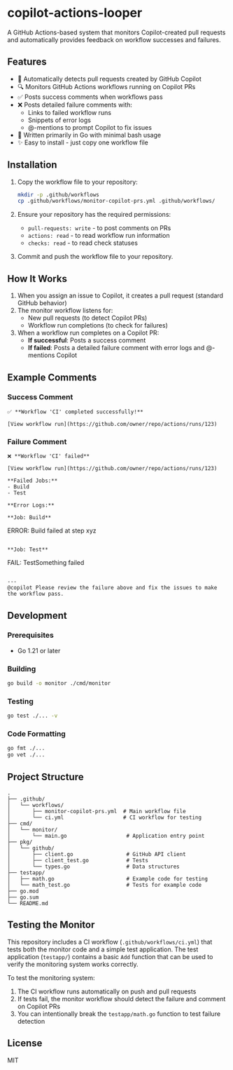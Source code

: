 # copilot-actions-looper

A GitHub Actions-based system that monitors Copilot-created pull requests and automatically provides feedback on workflow successes and failures.

## Features

- 🤖 Automatically detects pull requests created by GitHub Copilot
- 🔍 Monitors GitHub Actions workflows running on Copilot PRs
- ✅ Posts success comments when workflows pass
- ❌ Posts detailed failure comments with:
  - Links to failed workflow runs
  - Snippets of error logs
  - @-mentions to prompt Copilot to fix issues
- 🚀 Written primarily in Go with minimal bash usage
- ✨ Easy to install - just copy one workflow file

## Installation

1. Copy the workflow file to your repository:
   ```bash
   mkdir -p .github/workflows
   cp .github/workflows/monitor-copilot-prs.yml .github/workflows/
   ```

2. Ensure your repository has the required permissions:
   - `pull-requests: write` - to post comments on PRs
   - `actions: read` - to read workflow run information
   - `checks: read` - to read check statuses

3. Commit and push the workflow file to your repository.

## How It Works

1. When you assign an issue to Copilot, it creates a pull request (standard GitHub behavior)
2. The monitor workflow listens for:
   - New pull requests (to detect Copilot PRs)
   - Workflow run completions (to check for failures)
3. When a workflow run completes on a Copilot PR:
   - **If successful**: Posts a success comment
   - **If failed**: Posts a detailed failure comment with error logs and @-mentions Copilot

## Example Comments

### Success Comment
```
✅ **Workflow 'CI' completed successfully!**

[View workflow run](https://github.com/owner/repo/actions/runs/123)
```

### Failure Comment
```
❌ **Workflow 'CI' failed**

[View workflow run](https://github.com/owner/repo/actions/runs/123)

**Failed Jobs:**
- Build
- Test

**Error Logs:**

**Job: Build**
```
ERROR: Build failed at step xyz
```

**Job: Test**
```
FAIL: TestSomething failed
```

---
@copilot Please review the failure above and fix the issues to make the workflow pass.
```

## Development

### Prerequisites
- Go 1.21 or later

### Building
```bash
go build -o monitor ./cmd/monitor
```

### Testing
```bash
go test ./... -v
```

### Code Formatting
```bash
go fmt ./...
go vet ./...
```

## Project Structure

```
.
├── .github/
│   └── workflows/
│       ├── monitor-copilot-prs.yml  # Main workflow file
│       └── ci.yml                   # CI workflow for testing
├── cmd/
│   └── monitor/
│       └── main.go                   # Application entry point
├── pkg/
│   └── github/
│       ├── client.go                 # GitHub API client
│       ├── client_test.go            # Tests
│       └── types.go                  # Data structures
├── testapp/
│   ├── math.go                       # Example code for testing
│   └── math_test.go                  # Tests for example code
├── go.mod
├── go.sum
└── README.md
```

## Testing the Monitor

This repository includes a CI workflow (`.github/workflows/ci.yml`) that tests both the monitor code and a simple test application. The test application (`testapp/`) contains a basic `Add` function that can be used to verify the monitoring system works correctly.

To test the monitoring system:
1. The CI workflow runs automatically on push and pull requests
2. If tests fail, the monitor workflow should detect the failure and comment on Copilot PRs
3. You can intentionally break the `testapp/math.go` function to test failure detection

## License

MIT

